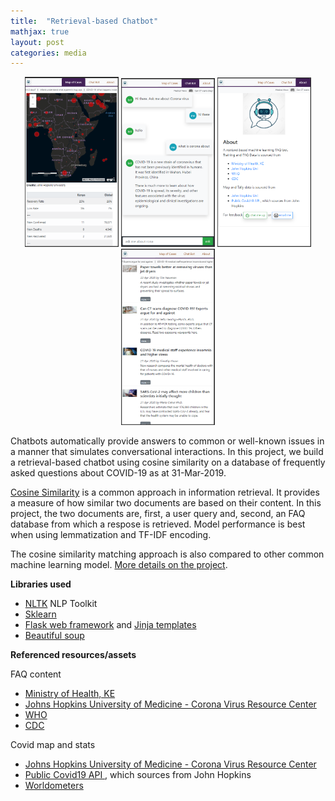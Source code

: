 ```yaml
---
title:  "Retrieval-based Chatbot"
mathjax: true
layout: post
categories: media
---
```


<p align='center'>
    <img src='https://github.com/bilha-analytics/ncov_bot_app/blob/master/eg_screen_map.png?raw=true' width='150'> 
    <img src='https://github.com/bilha-analytics/ncov_bot_app/blob/master/eg_screen_bot.png?raw=true' width='150'> 
    <img src='https://github.com/bilha-analytics/ncov_bot_app/blob/master/eg_screen_about.png?raw=true' width='150'> 
    <img src='https://github.com/bilha-analytics/ncov_bot_app/blob/master/eg_screen_news.png?raw=true' width='150'> 
</p> 

Chatbots automatically provide answers to common or well-known issues in a manner that simulates conversational interactions. In this project, we build a retrieval-based chatbot using cosine similarity on a database of frequently asked questions about COVID-19 as at 31-Mar-2019. 

[Cosine Similarity](https://en.wikipedia.org/wiki/Cosine_similarity) is a common approach in information retrieval. It provides a measure of how similar two documents are based on their content. In this project, the two documents are, first, a user query and, second, an FAQ database from which a respose is retrieved. Model performance is best when using lemmatization and TF-IDF encoding. 

The cosine similarity matching approach is also compared to other common machine learning model. [More details on the project](https://github.com/bilha-analytics/ncov_bot_app). 


**Libraries used**

- [NLTK](https://www.nltk.org/) NLP Toolkit 
- [Sklearn](https://scikit-learn.org/stable/modules/generated/sklearn.feature_extraction.text.TfidfVectorizer.html) 
- [Flask web framework](https://flask.palletsprojects.com/en/2.0.x/) and [Jinja templates](https://jinja.palletsprojects.com/en/3.0.x/) 
- [Beautiful soup](https://beautiful-soup-4.readthedocs.io/en/latest/)


**Referenced resources/assets**

FAQ content 
<ul>
    <li><a href="http://www.health.go.ke/" target="_blank"> Ministry of Health, KE </a></li>
    <li><a href="https://coronavirus.jhu.edu/" target="_blank"> Johns Hopkins University of Medicine - Corona Virus Resource Center </a></li>
    <li><a href="https://www.who.int/" target="_blank"> WHO </a></li>
    <li><a href="https://www.cdc.gov/coronavirus/2019-ncov/index.html" target="_blank"> CDC </a></li>
</ul>
Covid map and stats 
<ul>
    <li><a href="https://coronavirus.jhu.edu/" target="_blank"> Johns Hopkins University of Medicine - Corona Virus Resource Center </a></li>
    <li><a href="https://covid19api.com/" target="_blank"> Public Covid19 API </a>, which sources from John Hopkins</li>
    <li><a href="https://www.worldometers.info/coronavirus/about/" target="_blank"> Worldometers </a></li>
</ul>